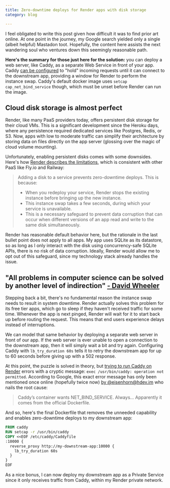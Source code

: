 ```yaml
---
title: Zero-downtime deploys for Render apps with disk storage
category: blog

---
```


I feel obligated to write this post given how difficult it was to find prior art online.
At one point in the journey, my Google search yielded only a single (albeit helpful) Mastadon toot.
Hopefully, the content here assists the next wandering soul who ventures down this seemingly reasonable path.

**Here's the summary for those just here for the solution:** you can deploy a web server, like Caddy, as a separate Web Service in front of your app.
Caddy [can be configured](https://caddyserver.com/docs/caddyfile/directives/reverse_proxy#lb_try_duration) to "hold" incoming requests until it can connect to the downstream app, providing a window for Render to perform the instance swap.
Caddy's default docker image uses `setcap cap_net_bind_service` though, which must be unset before Render can run the image.

## Cloud disk storage is almost perfect

Render, like many PaaS providers today, offers persistent disk storage for their cloud VMs.
This is a significant development since the Heroku days, where any persistence required dedicated services like Postgres, Redis, or S3.
Now, apps with low to moderate traffic can simplify their architecture by storing data on files directly on the app server (glossing over the magic of cloud volume mounting).

Unfortunately, enabling persistent disks comes with some downsides.
Here's how [Render describes the limitations](https://docs.render.com/disks#disk-limitations-and-considerations), which is consistent with other PaaS like Fly.io and Railway:

> Adding a disk to a service prevents zero-downtime deploys. This is because:
> - When you redeploy your service, Render stops the existing instance before bringing up the new instance.
> - This instance swap takes a few seconds, during which your service is unavailable.
> - This is a necessary safeguard to prevent data corruption that can occur when different versions of an app read and write to the same disk simultaneously.

Render has reasonable default behavior here, but the rationale in the last bullet point does not apply to all apps.
My app uses SQLite as its datastore, so as long as I only interact with the disk using concurrency-safe SQLite APIs, there is no risk of data corruption.
Ideally, Render would allow me to opt out of this safeguard, since my technology stack already handles the issue.

## "All problems in computer science can be solved by another level of indirection" [- David Wheeler](https://en.wikipedia.org/wiki/David_Wheeler_%28computer_scientist%29#Quotes)

Stepping back a bit, there's no fundamental reason the instance swap needs to result in system downtime.
Render actually solves this problem for its free tier apps, which go to sleep if they haven't received traffic for some time.
Whenever the app is next pinged, Render will wait for it to start back up before routing the request.
This means that end users experience delays instead of interruptions.

We can model that same behavior by deploying a separate web server in front of our app.
If the web server is ever unable to open a connection to the downstream app, then it will simply wait a bit and try again.
Configuring Caddy with `lb_try_duration 60s` tells it to retry the downstream app for up to 60 seconds before giving up with a 502 response.

At this point, the puzzle is solved in theory, but [trying to run Caddy on Render](https://community.render.com/t/deploying-caddy-to-render/10437) errors with a cryptic message: `exec /usr/bin/caddy: operation not permitted`.
According to Google, this exact error message has only been mentioned once online (hopefully twice now) [by @eisenhorn@hdev.im](https://hdev.im/@eisenhorn/110387793844876245) who nails the root cause:

> Caddy’s container wants NET_BIND_SERVICE. Always... Apparently it comes from the official Dockerfile.

And so, here's the final Dockerfile that removes the unneeded capability and enables zero-downtime deploys to my downstream app:

```dockerfile
FROM caddy
RUN setcap -r /usr/bin/caddy
COPY <<EOF /etc/caddy/Caddyfile
:10000 {
  reverse_proxy http://my-downstream-app:10000 {
    lb_try_duration 60s
  }
}
EOF
```

As a nice bonus, I can now deploy my downstream app as a Private Service since it only receives traffic from Caddy, within my Render private network.
